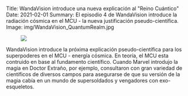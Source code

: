 Title: WandaVision introduce una nueva explicación al "Reino Cuántico"
Date: 2021-02-01
Summary: El episodio 4 de WandaVision introduce la radiación cósmica en el MCU - la nueva justificación pseudo-científica.
Image: img/WandaVision_QuantumRealm.jpg

<figure>
    <img src = '/img/WandaVision_QuantumRealm.jpg' class = 'center'/>
</figure>

WandaVision introduce la próxima explicación pseudo-científica para los superpoderes en el MCU - energía cósmica. En teoría, el MCU esta contruido en base al fundamento científico. Cuando Marvel introdujo la magia en Doctor Extraño, por ejemplo, consultaron con gran variedad de científicos de diversos campos para asegurarse de que su versión de la magia cabía en un mundo de supersoldados y vengadores con exo-esqueletos.

